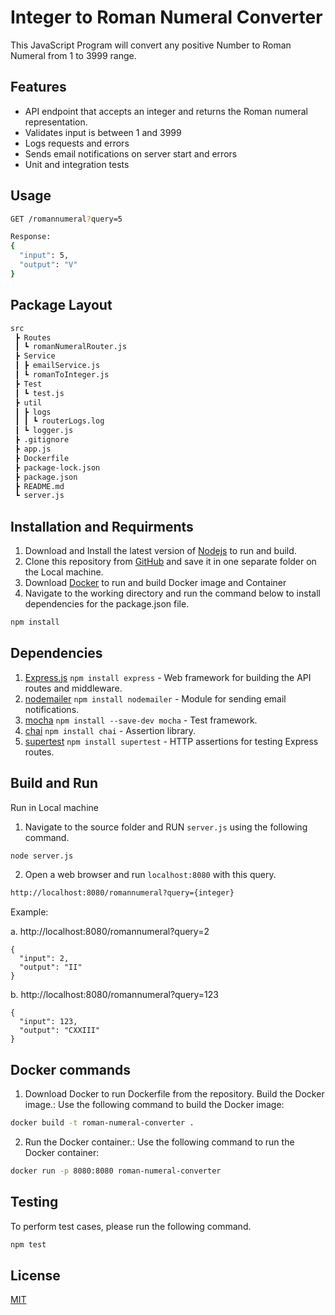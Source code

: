 # Integer to Roman Numeral Converter

This JavaScript Program will convert any positive Number to Roman Numeral from 1 to 3999 range. 

## Features
* API endpoint that accepts an integer and returns the Roman numeral representation.
* Validates input is between 1 and 3999
* Logs requests and errors
* Sends email notifications on server start and errors
* Unit and integration tests

## Usage
```bash
GET /romannumeral?query=5

Response: 
{
  "input": 5,
  "output": "V"
}
```

## Package Layout
```bash
src
 ┣ Routes
 ┃ ┗ romanNumeralRouter.js
 ┣ Service
 ┃ ┣ emailService.js
 ┃ ┗ romanToInteger.js
 ┣ Test
 ┃ ┗ test.js
 ┣ util
 ┃ ┣ logs
 ┃ ┃ ┗ routerLogs.log
 ┃ ┗ logger.js
 ┣ .gitignore
 ┣ app.js
 ┣ Dockerfile
 ┣ package-lock.json
 ┣ package.json
 ┣ README.md
 ┗ server.js
```

## Installation and Requirments

1. Download and Install the latest version of [Nodejs](https://nodejs.org/en/download) to run and build.
2. Clone this repository from [GitHub](https://github.com/vrajpatell/RomanToInteger) and save it in one separate folder on the Local machine.
3. Download [Docker](https://www.docker.com/) to run and build Docker image and Container 
4. Navigate to the working directory and run the command below to install dependencies for the package.json file.

```bash
npm install
```

## Dependencies
1. [Express.js](https://expressjs.com/en/starter/installing.html) `npm install express` - Web framework for building the API routes and middleware.
2. [nodemailer](https://nodemailer.com/usage/) `npm install nodemailer` - Module for sending email notifications.
3. [mocha](https://mochajs.org/) `npm install --save-dev mocha` - Test framework.
4. [chai](https://www.chaijs.com/) `npm install chai` - Assertion library.
5. [supertest](https://www.npmjs.com/package/supertest) `npm install supertest` - HTTP assertions for testing Express routes.

## Build and Run
Run in Local machine

1. Navigate to the source folder and RUN `server.js` using the following command.
```bash
node server.js
```
2. Open a web browser and run `localhost:8080` with this query.
```bash
http://localhost:8080/romannumeral?query={integer}
```
Example:

a. http://localhost:8080/romannumeral?query=2
```
{
  "input": 2,
  "output": "II"
}
```
b. http://localhost:8080/romannumeral?query=123
```
{
  "input": 123,
  "output": "CXXIII"
}
```

## Docker commands

1. Download Docker to run Dockerfile from the repository.
  Build the Docker image.: Use the following command to build the Docker image:
```bash
docker build -t roman-numeral-converter .
```
2. Run the Docker container.: Use the following command to run the Docker container:
```bash
docker run -p 8080:8080 roman-numeral-converter
```


## Testing
To perform test cases, please run the following command. 
```bash
npm test
```



## License

[MIT](https://choosealicense.com/licenses/mit/)